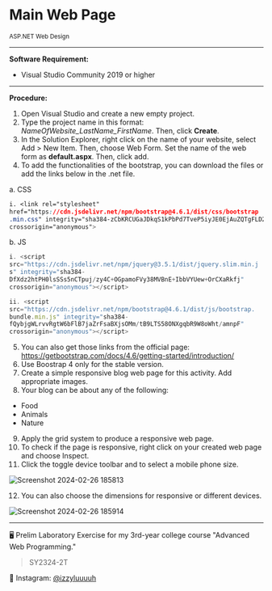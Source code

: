 # Main Web Page
<sup>ASP.NET Web Design</sup>

---

**Software Requirement:**
- Visual Studio Community 2019 or higher

---

**Procedure:**
1. Open Visual Studio and create a new empty project.
2. Type the project name in this format: *NameOfWebsite_LastName_FirstName*. Then, click **Create**.
3. In the Solution Explorer, right click on the name of your website, select Add > New Item. Then, choose Web Form. Set the name of the web form as **default.aspx**. Then, click add.
4. To add the functionalities of the bootstrap, you can download the files or add the links below in the .net
file.

a. CSS
```css
i. <link rel="stylesheet"
href="https://cdn.jsdelivr.net/npm/bootstrap@4.6.1/dist/css/bootstrap
.min.css" integrity="sha384-zCbKRCUGaJDkqS1kPbPd7TveP5iyJE0EjAuZQTgFLD2ylzuqKfdKlfG/eSrtxUkn"
crossorigin="anonymous">
```
b. JS
```js
i. <script
src="https://cdn.jsdelivr.net/npm/jquery@3.5.1/dist/jquery.slim.min.j
s" integrity="sha384-
DfXdz2htPH0lsSSs5nCTpuj/zy4C+OGpamoFVy38MVBnE+IbbVYUew+OrCXaRkfj"
crossorigin="anonymous"></script>
```
```js
ii. <script
src="https://cdn.jsdelivr.net/npm/bootstrap@4.6.1/dist/js/bootstrap.
bundle.min.js" integrity="sha384-
fQybjgWLrvvRgtW6bFlB7jaZrFsaBXjsOMm/tB9LTS58ONXgqbR9W8oWht/amnpF"
crossorigin="anonymous"></script>
```
5. You can also get those links from the official page:
https://getbootstrap.com/docs/4.6/getting-started/introduction/
6. Use Boostrap 4 only for the stable version.
7. Create a simple responsive blog web page for this activity. Add appropriate images.
8. Your blog can be about any of the following:
- Food
- Animals
- Nature

9. Apply the grid system to produce a responsive web page.
10. To check if the page is responsive, right click on your created web page and choose Inspect.
11. Click the toggle device toolbar and to select a mobile phone size.

![Screenshot 2024-02-26 185813](https://github.com/izzyluuuuh/responsive-blog-webpage/assets/103919666/b0410c8a-ac9b-46e4-994e-e0e8419db3ae)

12. You can also choose the dimensions for responsive or different devices.

![Screenshot 2024-02-26 185914](https://github.com/izzyluuuuh/responsive-blog-webpage/assets/103919666/85eff436-fa7d-4e84-8794-a6b2f9ecfb0a)

---

🖥️ Prelim Laboratory Exercise for my 3rd-year college course "Advanced Web Programming."
> SY2324-2T

💙 Instagram: [@izzyluuuuh](https://www.instagram.com/izzyluuuuh/)
